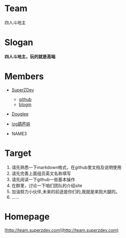 # Team
四人斗地主

# Slogan
**四人斗地主，玩的就是高端**

# Members

- [SuperZDev](https://github.com/SuperZDev)

	- [github](https://github.com/SuperZDev)
	- [blogm](http://superzdev.com)
	
- [Douglee](https://github.com/DougLee)
- [lzg葫芦娃](https://github.com/lzghuluw)
- NAME3

# Target

1. 请先熟悉一下markdown格式，在github里文档及说明使用
2. 请先完善上面组员英文名称填写
3. 请先阅读一下github一些基本操作
4. 在群里，讨论一下咱们团队的介绍site
5. 加油努力小伙伴,未来的前途是你们的,我就是来抱大腿的。
6. ......

# Homepage
[http://team.superzdev.com](http://team.superzdev.com)

